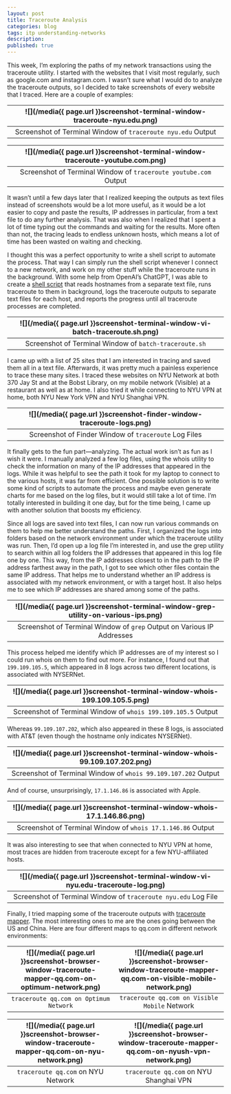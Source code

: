 ```yaml
---
layout: post
title: Traceroute Analysis
categories: blog
tags: itp understanding-networks
description:
published: true
---
```


This week, I’m exploring the paths of my network transactions using the traceroute utility. I started with the websites that I visit most regularly, such as google.com and instagram.com. I wasn’t sure what I would do to analyze the traceroute outputs, so I decided to take screenshots of every website that I traced. Here are a couple of examples:

<!--more-->

| ![](/media{{ page.url }}screenshot-terminal-window-traceroute-nyu.edu.png) |
| :------------------------------------------------------------------------: |
|        Screenshot of Terminal Window of `traceroute nyu.edu` Output        |

| ![](/media{{ page.url }}screenshot-terminal-window-traceroute-youtube.com.png) |
| :----------------------------------------------------------------------------: |
|        Screenshot of Terminal Window of `traceroute youtube.com` Output        |

It wasn’t until a few days later that I realized keeping the outputs as text files instead of screenshots would be a lot more useful, as it would be a lot easier to copy and paste the results, IP addresses in particular, from a text file to do any further analysis. That was also when I realized that I spent a lot of time typing out the commands and waiting for the results. More often than not, the tracing leads to endless unknown hosts, which means a lot of time has been wasted on waiting and checking.

I thought this was a perfect opportunity to write a shell script to automate the process. That way I can simply run the shell script whenever I connect to a new network, and work on my other stuff while the traceroute runs in the background. With some help from OpenAI’s ChatGPT, I was able to create a [shell script](https://gist.github.com/jackbdu/75a5c5579fb02646496169fe0f8eb2a2) that reads hostnames from a separate text file, runs traceroute to them in background, logs the traceroute outputs to separate text files for each host, and reports the progress until all traceroute processes are completed.

| ![](/media{{ page.url }}screenshot-terminal-window-vi-batch-traceroute.sh.png) |
| :----------------------------------------------------------------------------: |
|             Screenshot of Terminal Window of `batch-traceroute.sh`             |

I came up with a list of 25 sites that I am interested in tracing and saved them all in a text file. Afterwards, it was pretty much a painless experience to trace these many sites. I traced these websites on NYU Network at both 370 Jay St and at the Bobst Library, on my mobile network (Visible) at a restaurant as well as at home. I also tried it while connecting to NYU VPN at home, both NYU New York VPN and NYU Shanghai VPN.

| ![](/media{{ page.url }}screenshot-finder-window-traceroute-logs.png) |
| :-------------------------------------------------------------------: |
|         Screenshot of Finder Window of `traceroute` Log Files         |

It finally gets to the fun part—analyzing. The actual work isn’t as fun as I wish it were. I manually analyzed a few log files, using the whois utility to check the information on many of the IP addresses that appeared in the logs. While it was helpful to see the path it took for my laptop to connect to the various hosts, it was far from efficient. One possible solution is to write some kind of scripts to automate the process and maybe even generate charts for me based on the log files, but it would still take a lot of time. I’m totally interested in building it one day, but for the time being, I came up with another solution that boosts my efficiency.

Since all logs are saved into text files, I can now run various commands on them to help me better understand the paths. First, I organized the logs into folders based on the network environment under which the traceroute utility was run. Then, I’d open up a log file I’m interested in, and use the grep utility to search within all log folders the IP addresses that appeared in this log file one by one. This way, from the IP addresses closest to in the path to the IP address farthest away in the path, I got to see which other files contain the same IP address. That helps me to understand whether an IP address is associated with my network environment, or with a target host. It also helps me to see which IP addresses are shared among some of the paths.

| ![](/media{{ page.url }}screenshot-terminal-window-grep-utility-on-various-ips.png) |
| :---------------------------------------------------------------------------------: |
|       Screenshot of Terminal Window of `grep` Output on Various IP Addresses        |

This process helped me identify which IP addresses are of my interest so I could run whois on them to find out more. For instance, I found out that `199.109.105.5`, which appeared in 8 logs across two different locations, is associated with NYSERNet.

| ![](/media{{ page.url }}screenshot-terminal-window-whois-199.109.105.5.png) |
| :-------------------------------------------------------------------------: |
|        Screenshot of Terminal Window of `whois 199.109.105.5` Output        |

Whereas `99.109.107.202`, which also appeared in these 8 logs, is associated with AT&T (even though the hostname only indicates NYSERNet).

| ![](/media{{ page.url }}screenshot-terminal-window-whois-99.109.107.202.png) |
| :--------------------------------------------------------------------------: |
|        Screenshot of Terminal Window of `whois 99.109.107.202` Output        |

And of course, unsurprisingly, `17.1.146.86` is associated with Apple.

| ![](/media{{ page.url }}screenshot-terminal-window-whois-17.1.146.86.png) |
| :-----------------------------------------------------------------------: |
|        Screenshot of Terminal Window of `whois 17.1.146.86` Output        |

It was also interesting to see that when connected to NYU VPN at home, most traces are hidden from traceroute except for a few NYU-affiliated hosts.

| ![](/media{{ page.url }}screenshot-terminal-window-vi-nyu.edu-traceroute-log.png) |
| :-------------------------------------------------------------------------------: |
|          Screenshot of Terminal Window of `traceroute nyu.edu` Log File           |

Finally, I tried mapping some of the traceroute outputs with [traceroute mapper](https://stefansundin.github.io/traceroute-mapper/). The most interesting ones to me are the ones going between the US and China. Here are four different maps to qq.com in different network environments:

| ![](/media{{ page.url }}screenshot-browser-window-traceroute-mapper-qq.com-on-optimum-network.png) | ![](/media{{ page.url }}screenshot-browser-window-traceroute-mapper-qq.com-on-visible-mobile-network.png) |
| :------------------------------------------------------------------------------------------------: | :-------------------------------------------------------------------------------------------------------: |
|                               `traceroute qq.com on Optimum Network`                               |                               `traceroute qq.com on Visible Mobile` Network                               |

| ![](/media{{ page.url }}screenshot-browser-window-traceroute-mapper-qq.com-on-nyu-network.png) | ![](/media{{ page.url }}screenshot-browser-window-traceroute-mapper-qq.com-on-nyush-vpn-network.png) |
| :--------------------------------------------------------------------------------------------: | :--------------------------------------------------------------------------------------------------: |
|                               `traceroute qq.com` on NYU Network                               |                               `traceroute qq.com` on NYU Shanghai VPN                                |
